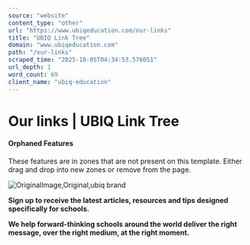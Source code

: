 ```yaml
---
source: "website"
content_type: "other"
url: "https://www.ubiqeducation.com/our-links"
title: "UBIQ Link Tree"
domain: "www.ubiqeducation.com"
path: "/our-links"
scraped_time: "2025-10-05T04:34:53.576051"
url_depth: 1
word_count: 69
client_name: "ubiq-education"
---
```


# Our links | UBIQ Link Tree

#### Orphaned Features

These features are in zones that are not present on this template. Either drag and drop into new zones or remove from the page.

![OriginalImage,Original,ubiq brand](https://ubiq.static.amais.com/UBIQfinaloncolour-452.png?version=638617603303470000&version=638617603303470000)

**Sign up to receive the latest articles, resources and tips designed specifically for schools.**

**We help forward-thinking schools around the world deliver the right message, over the right medium, at the right moment.**